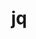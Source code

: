 ---
title: "jq"
layout: cache
categories: [package, develop]
meta: {"compilers": ["apple-clang@=16.0.0", "gcc@=10.5.0", "gcc@=11.4.0", "gcc@=13.3.0", "oneapi@=2024.2.1"], "num_specs": 15, "num_specs_by_stack": {"developer-tools-aarch64-linux-gnu": 3, "developer-tools-darwin": 3, "developer-tools-x86_64_v3-linux-gnu": 3, "e4s": 3, "e4s-oneapi": 3, "root": 15}, "oss": ["centos7", "rhel8", "sequoia", "ubuntu22.04"], "platforms": ["darwin", "linux"], "stacks": ["developer-tools-aarch64-linux-gnu", "developer-tools-darwin", "developer-tools-x86_64_v3-linux-gnu", "e4s", "e4s-oneapi", "root"], "targets": ["aarch64", "x86_64_v3"], "versions": ["1.7.1"]}
spec_details: [{"compiler": "gcc@=11.4.0", "hash": "5nq6jrty5pwuln57asiqs7rolxvoqmzn", "os": "ubuntu22.04", "platform": "linux", "size": "-", "stacks": ["e4s", "root"], "target": "x86_64_v3", "variants": ["build_system=autotools"], "versions": ["1.7.1"]}, {"compiler": "gcc@=11.4.0", "hash": "6mbuehwff2upp44vgq3mpcnnrofp3e4s", "os": "ubuntu22.04", "platform": "linux", "size": "-", "stacks": ["e4s", "root"], "target": "x86_64_v3", "variants": ["build_system=autotools"], "versions": ["1.7.1"]}, {"compiler": "oneapi@=2024.2.1", "hash": "7c2q3tdzzt7mstpxkef4rnkfdyvhrvzm", "os": "ubuntu22.04", "platform": "linux", "size": "-", "stacks": ["e4s-oneapi", "root"], "target": "x86_64_v3", "variants": ["build_system=autotools"], "versions": ["1.7.1"]}, {"compiler": "gcc@=11.4.0", "hash": "acnb5woui5epzrm6wt7fdmhny4kte5lg", "os": "ubuntu22.04", "platform": "linux", "size": "-", "stacks": ["e4s", "root"], "target": "x86_64_v3", "variants": ["build_system=autotools"], "versions": ["1.7.1"]}, {"compiler": "oneapi@=2024.2.1", "hash": "d36r4p6golkyita2uu2zppe52b6kxggq", "os": "ubuntu22.04", "platform": "linux", "size": "-", "stacks": ["e4s-oneapi", "root"], "target": "x86_64_v3", "variants": ["build_system=autotools"], "versions": ["1.7.1"]}, {"compiler": "oneapi@=2024.2.1", "hash": "easgibuv4ciqwcwsx5ze3tfd7rkjtdga", "os": "ubuntu22.04", "platform": "linux", "size": "-", "stacks": ["e4s-oneapi", "root"], "target": "x86_64_v3", "variants": ["build_system=autotools"], "versions": ["1.7.1"]}, {"compiler": "apple-clang@=16.0.0", "hash": "eixidgcjnz55ocoomywesxgjbpdql6g2", "os": "sequoia", "platform": "darwin", "size": "-", "stacks": ["developer-tools-darwin", "root"], "target": "aarch64", "variants": ["build_system=autotools"], "versions": ["1.7.1"]}, {"compiler": "gcc@=10.5.0", "hash": "h5yyt5ebmi25zfyslko6ydhu6i446wji", "os": "centos7", "platform": "linux", "size": "-", "stacks": ["developer-tools-x86_64_v3-linux-gnu", "root"], "target": "x86_64_v3", "variants": ["build_system=autotools"], "versions": ["1.7.1"]}, {"compiler": "apple-clang@=16.0.0", "hash": "lax6z6yirky2adwfvxmvgik3leuq4eu2", "os": "sequoia", "platform": "darwin", "size": "-", "stacks": ["developer-tools-darwin", "root"], "target": "aarch64", "variants": ["build_system=autotools"], "versions": ["1.7.1"]}, {"compiler": "gcc@=13.3.0", "hash": "ody4jok7fclitoonsvpiiyyd62gb67ol", "os": "rhel8", "platform": "linux", "size": "-", "stacks": ["developer-tools-aarch64-linux-gnu", "root"], "target": "aarch64", "variants": ["build_system=autotools"], "versions": ["1.7.1"]}, {"compiler": "gcc@=10.5.0", "hash": "s43eqvin6b3qq5qcev7moughnmv3oedi", "os": "centos7", "platform": "linux", "size": "-", "stacks": ["developer-tools-x86_64_v3-linux-gnu", "root"], "target": "x86_64_v3", "variants": ["build_system=autotools"], "versions": ["1.7.1"]}, {"compiler": "gcc@=10.5.0", "hash": "vo5tjmieco25nd5wpdtp6ovinhhqzfib", "os": "centos7", "platform": "linux", "size": "-", "stacks": ["developer-tools-x86_64_v3-linux-gnu", "root"], "target": "x86_64_v3", "variants": ["build_system=autotools"], "versions": ["1.7.1"]}, {"compiler": "gcc@=13.3.0", "hash": "whiafioxyorfl53ne4c5h2pkykhhva3t", "os": "rhel8", "platform": "linux", "size": "-", "stacks": ["developer-tools-aarch64-linux-gnu", "root"], "target": "aarch64", "variants": ["build_system=autotools"], "versions": ["1.7.1"]}, {"compiler": "apple-clang@=16.0.0", "hash": "xyqwknjn2mb4dr4dxby7d36fdg7znzpa", "os": "sequoia", "platform": "darwin", "size": "-", "stacks": ["developer-tools-darwin", "root"], "target": "aarch64", "variants": ["build_system=autotools"], "versions": ["1.7.1"]}, {"compiler": "gcc@=13.3.0", "hash": "yivuc3ytjanogsvho4hux2lcrg2umw5m", "os": "rhel8", "platform": "linux", "size": "-", "stacks": ["developer-tools-aarch64-linux-gnu", "root"], "target": "aarch64", "variants": ["build_system=autotools"], "versions": ["1.7.1"]}]
---